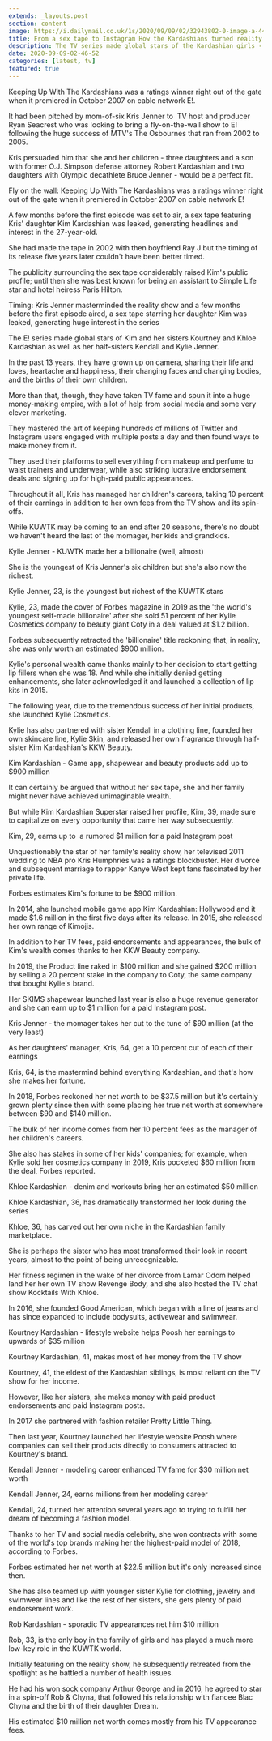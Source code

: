 ```yaml
---
extends: _layouts.post
section: content
image: https://i.dailymail.co.uk/1s/2020/09/09/02/32943802-0-image-a-44_1599615504708.jpg 
title: From a sex tape to Instagram How the Kardashians turned reality show into an money-spinning empire 
description: The TV series made global stars of the Kardashian girls - Kim, her sisters Kourtney and Khloe, and her half-sisters Kendall and Kylie Jenner. They then found ways to use that fame to cash in. 
date: 2020-09-09-02-46-52 
categories: [latest, tv] 
featured: true 
--- 
```

Keeping Up With The Kardashians was a ratings winner right out of the gate when it premiered in October 2007 on cable network E!.

It had been pitched by mom-of-six Kris Jenner to  TV host and producer Ryan Seacrest who was looking to bring a fly-on-the-wall show to E! following the huge success of MTV's The Osbournes that ran from 2002 to 2005.

Kris persuaded him that she and her children - three daughters and a son with former O.J. Simpson defense attorney Robert Kardashian and two daughters with Olympic decathlete Bruce Jenner - would be a perfect fit. 

Fly on the wall: Keeping Up With The Kardashians was a ratings winner right out of the gate when it premiered in October 2007 on cable network E!

A few months before the first episode was set to air, a sex tape featuring Kris' daughter Kim Kardashian was leaked, generating headlines and interest in the 27-year-old.

She had made the tape in 2002 with then boyfriend Ray J but the timing of its release five years later couldn't have been better timed. 

The publicity surrounding the sex tape considerably raised Kim's public profile; until then she was best known for being an assistant to Simple Life star and hotel heiress Paris Hilton. 

Timing: Kris Jenner masterminded the reality show and a few months before the first episode aired, a sex tape starring her daughter Kim was leaked, generating huge interest in the series

The E! series made global stars of Kim and her sisters Kourtney and Khloe Kardashian as well as her half-sisters Kendall and Kylie Jenner. 

In the past 13 years, they have grown up on camera, sharing their life and loves, heartache and happiness, their changing faces and changing bodies, and the births of their own children.

More than that, though, they have taken TV fame and spun it into a huge money-making empire, with a lot of help from social media and some very clever marketing.

They mastered the art of keeping hundreds of millions of Twitter and Instagram users engaged with multiple posts a day and then found ways to make money from it.

They used their platforms to sell everything from makeup and perfume to waist trainers and underwear, while also striking lucrative endorsement deals and signing up for high-paid public appearances.  

Throughout it all, Kris has managed her children's careers, taking 10 percent of their earnings in addition to her own fees from the TV show and its spin-offs.

While KUWTK may be coming to an end after 20 seasons, there's no doubt we haven't heard the last of the momager, her kids and grandkids. 

Kylie Jenner - KUWTK made her a billionaire (well, almost) 

She is the youngest of Kris Jenner's six children but she's also now the richest.

Kylie Jenner, 23, is the youngest but richest of the KUWTK stars

Kylie, 23, made the cover of Forbes magazine in 2019 as the 'the world's youngest self-made billionaire' after she sold 51 percent of her Kylie Cosmetics company to beauty giant Coty in a deal valued at $1.2 billion.

Forbes subsequently retracted the 'billionaire' title reckoning that, in reality, she was only worth an estimated $900 million.

Kylie's personal wealth came thanks mainly to her decision to start getting lip fillers when she was 18. And while she initially denied getting enhancements, she later acknowledged it and launched a collection of lip kits in 2015.

The following year, due to the tremendous success of her initial products, she launched Kylie Cosmetics. 

Kylie has also partnered with sister Kendall in a clothing line, founded her own skincare line, Kylie Skin, and released her own fragrance through half-sister Kim Kardashian's KKW Beauty.  

Kim Kardashian - Game app, shapewear and beauty products add up to $900 million

It can certainly be argued that without her sex tape, she and her family might never have achieved unimaginable wealth.

But while Kim Kardashian Superstar raised her profile, Kim, 39, made sure to capitalize on every opportunity that came her way subsequently.

Kim, 29, earns up to  a rumored $1 million for a paid Instagram post

Unquestionably the star of her family's reality show, her televised 2011 wedding to NBA pro Kris Humphries was a ratings blockbuster. Her divorce and subsequent marriage to rapper Kanye West kept fans fascinated by her private life.

Forbes estimates Kim's fortune to be $900 million.

In 2014, she launched mobile game app Kim Kardashian: Hollywood and it made $1.6 million in the first five days after its release. In 2015, she released her own range of Kimojis.

In addition to her TV fees, paid endorsements and appearances, the bulk of Kim's wealth comes thanks to her KKW Beauty company. 

In 2019, the Product line raked in $100 million and she gained $200 million by selling a 20 percent stake in the company to Coty, the same company that bought Kylie's brand. 

Her SKIMS shapewear launched last year is also a huge revenue generator and she can earn up to $1 million for a paid Instagram post. 

Kris Jenner - the momager takes her cut to the tune of $90 million (at the very least) 

As her daughters' manager, Kris, 64, get a 10 percent cut of each of their earnings

Kris, 64, is the mastermind behind everything Kardashian, and that's how she makes her fortune.

In 2018, Forbes reckoned her net worth to be $37.5 million but it's certainly grown plenty since then with some placing her true net worth at somewhere between $90 and $140 million.

The bulk of her income comes from her 10 percent fees as the manager of her children's careers.

She also has stakes in some of her kids' companies; for example, when Kylie sold her cosmetics company in 2019, Kris pocketed $60 million from the deal, Forbes reported.

Khloe Kardashian - denim and workouts bring her an estimated $50 million

Khloe Kardashian, 36, has dramatically transformed her look during the series

Khloe, 36, has carved out her own niche in the Kardashian family marketplace.

She is perhaps the sister who has most transformed their look in recent years, almost to the point of being unrecognizable.

Her fitness regimen in the wake of her divorce from Lamar Odom helped land her her own TV show Revenge Body, and she also hosted the TV chat show Kocktails With Khloe.

In 2016, she founded Good American, which began with a line of jeans and has since expanded to include bodysuits, activewear and swimwear. 

Kourtney Kardashian - lifestyle website helps Poosh her earnings to upwards of $35 million

Kourtney Kardashian, 41, makes most of her money from the TV show

Kourtney, 41, the eldest of the Kardashian siblings, is most reliant on the TV show for her income.

However, like her sisters, she makes money with paid product endorsements and paid Instagram posts.

In 2017 she partnered with fashion retailer Pretty Little Thing.

Then last year, Kourtney launched her lifestyle website Poosh where companies can sell their products directly to consumers attracted to Kourtney's brand.  

Kendall Jenner - modeling career enhanced TV fame for $30 million net worth

Kendall Jenner, 24, earns millions from her modeling career

Kendall, 24, turned her attention several years ago to trying to fulfill her dream of becoming a fashion model.

Thanks to her TV and social media celebrity, she won contracts with some of the world's top brands making her the highest-paid model of 2018, according to Forbes.

Forbes estimated her net worth at $22.5 million but it's only increased since then.

She has also teamed up with younger sister Kylie for clothing, jewelry and swimwear lines and like the rest of her sisters, she gets plenty of paid endorsement work.

Rob Kardashian - sporadic TV appearances net him $10 million

Rob, 33, is the only boy in the family of girls and has played a much more low-key role in the KUWTK world.

Initially featuring on the reality show, he subsequently retreated from the spotlight as he battled a number of health issues.

He had his won sock company Arthur George and in 2016, he agreed to star in a spin-off Rob & Chyna, that followed his relationship with fiancee Blac Chyna and the birth of their daughter Dream.

His estimated $10 million net worth comes mostly from his TV appearance fees. 

